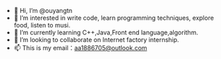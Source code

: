- 👋 Hi, I’m @ouyangtn
- 👀 I’m interested in write code, learn programming techniques, explore food, listen to musi.
- 🌱 I’m currently learning C++,Java,Front end language,algorithm.
- 💞️ I’m looking to collaborate on Internet factory internship.
- 📫 This is my email：aa1886705@outlook.com

<!---
ouyangtn/ouyangtn is a ✨ special ✨ repository because its `README.md` (this file) appears on your GitHub profile.
You can click the Preview link to take a look at your changes.
--->
